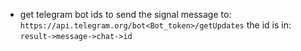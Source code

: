 - get telegram bot ids to send the signal message to:
  `https://api.telegram.org/bot<Bot_token>/getUpdates`
  the id is in:
  `result->message->chat->id`
